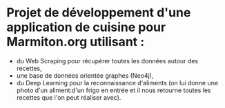 # Projet de développement d'une application de cuisine pour Marmiton.org utilisant :
 * du Web Scraping pour récupérer toutes les données autour des recettes,
 * une base de données orientée graphes (Neo4j),
 * du Deep Learning pour la reconnaissance d'aliments (on lui donne une photo d'un aliment:d'un frigo en entrée et il nous retourne toutes les recettes que l'on peut réaliser avec).

